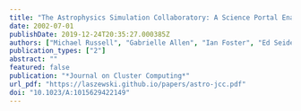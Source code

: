 ```yaml
---
title: "The Astrophysics Simulation Collaboratory: A Science Portal Enabling Community Software Development"
date: 2002-07-01
publishDate: 2019-12-24T20:35:27.000385Z
authors: ["Michael Russell", "Gabrielle Allen", "Ian Foster", "Ed Seidel", "Jason Novotny", "John Shalf", "Gregor von Laszewski", "Greg Daues"]
publication_types: ["2"]
abstract: ""
featured: false
publication: "*Journal on Cluster Computing*"
url_pdf: "https://laszewski.github.io/papers/astro-jcc.pdf"
doi: "10.1023/A:1015629422149"
---
```



